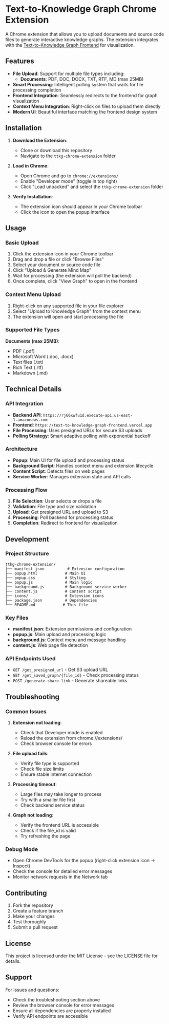 # Text-to-Knowledge Graph Chrome Extension

A Chrome extension that allows you to upload documents and source code files to generate interactive knowledge graphs. The extension integrates with the [Text-to-Knowledge Graph Frontend](https://text-to-knowledge-graph-frontend.vercel.app) for visualization.

## Features

- **File Upload**: Support for multiple file types including:
  - **Documents**: PDF, DOC, DOCX, TXT, RTF, MD (max 25MB)
- **Smart Processing**: Intelligent polling system that waits for file processing completion
- **Frontend Integration**: Seamlessly redirects to the frontend for graph visualization
- **Context Menu Integration**: Right-click on files to upload them directly
- **Modern UI**: Beautiful interface matching the frontend design system

## Installation

1. **Download the Extension**:
   - Clone or download this repository
   - Navigate to the `ttkg-chrome-extension` folder

2. **Load in Chrome**:
   - Open Chrome and go to `chrome://extensions/`
   - Enable "Developer mode" (toggle in top right)
   - Click "Load unpacked" and select the `ttkg-chrome-extension` folder

3. **Verify Installation**:
   - The extension icon should appear in your Chrome toolbar
   - Click the icon to open the popup interface

## Usage

### Basic Upload
1. Click the extension icon in your Chrome toolbar
2. Drag and drop a file or click "Browse Files"
3. Select your document or source code file
4. Click "Upload & Generate Mind Map"
5. Wait for processing (the extension will poll the backend)
6. Once complete, click "View Graph" to open in the frontend

### Context Menu Upload
1. Right-click on any supported file in your file explorer
2. Select "Upload to Knowledge Graph" from the context menu
3. The extension will open and start processing the file

### Supported File Types

**Documents (max 25MB)**:
- PDF (.pdf)
- Microsoft Word (.doc, .docx)
- Text files (.txt)
- Rich Text (.rtf)
- Markdown (.md)

## Technical Details

### API Integration
- **Backend API**: `https://rj66xwfu1d.execute-api.us-east-1.amazonaws.com`
- **Frontend**: `https://text-to-knowledge-graph-frontend.vercel.app`
- **File Processing**: Uses presigned URLs for secure S3 uploads
- **Polling Strategy**: Smart adaptive polling with exponential backoff

### Architecture
- **Popup**: Main UI for file upload and processing status
- **Background Script**: Handles context menu and extension lifecycle
- **Content Script**: Detects files on web pages
- **Service Worker**: Manages extension state and API calls

### Processing Flow
1. **File Selection**: User selects or drops a file
2. **Validation**: File type and size validation
3. **Upload**: Get presigned URL and upload to S3
4. **Processing**: Poll backend for processing status
5. **Completion**: Redirect to frontend for visualization

## Development

### Project Structure
```
ttkg-chrome-extension/
├── manifest.json          # Extension configuration
├── popup.html            # Main UI
├── popup.css             # Styling
├── popup.js              # Main logic
├── background.js         # Background service worker
├── content.js            # Content script
├── icons/                # Extension icons
├── package.json          # Dependencies
└── README.md            # This file
```

### Key Files
- **manifest.json**: Extension permissions and configuration
- **popup.js**: Main upload and processing logic
- **background.js**: Context menu and message handling
- **content.js**: Web page file detection

### API Endpoints Used
- `GET /get_presigned_url` - Get S3 upload URL
- `GET /get_saved_graph/{file_id}` - Check processing status
- `POST /generate-share-link` - Generate shareable links

## Troubleshooting

### Common Issues

1. **Extension not loading**:
   - Check that Developer mode is enabled
   - Reload the extension from chrome://extensions/
   - Check browser console for errors

2. **File upload fails**:
   - Verify file type is supported
   - Check file size limits
   - Ensure stable internet connection

3. **Processing timeout**:
   - Large files may take longer to process
   - Try with a smaller file first
   - Check backend service status

4. **Graph not loading**:
   - Verify the frontend URL is accessible
   - Check if the file_id is valid
   - Try refreshing the page

### Debug Mode
- Open Chrome DevTools for the popup (right-click extension icon → Inspect)
- Check the console for detailed error messages
- Monitor network requests in the Network tab

## Contributing

1. Fork the repository
2. Create a feature branch
3. Make your changes
4. Test thoroughly
5. Submit a pull request

## License

This project is licensed under the MIT License - see the LICENSE file for details.

## Support

For issues and questions:
- Check the troubleshooting section above
- Review the browser console for error messages
- Ensure all dependencies are properly installed
- Verify API endpoints are accessible
